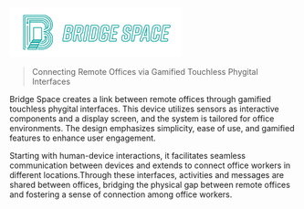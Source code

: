 <img src="./img/logo.png" alt="Logo" width="300" >

> Connecting Remote Offices via Gamified Touchless Phygital Interfaces

Bridge Space creates a link between remote offices through gamified touchless phygital interfaces. This device utilizes sensors as interactive components and a display screen, and the system is tailored for office environments. The design emphasizes simplicity, ease of use, and gamified features to enhance user engagement.

Starting with human-device interactions, it facilitates seamless communication between devices and extends to connect office workers in different locations.Through these interfaces, activities and messages are shared between offices, bridging the physical gap between remote offices and fostering a sense of connection among office workers.
